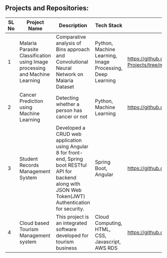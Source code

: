 
## Projects and Repositories:

| SL No | Project Name | Description | Tech Stack |Link |
| ------ | ------------ | ------ | ----- | -------- |
| 1 | Malaria Parasite Classification using Image processing and Machine Learning | Comparative analysis of Bins approach and Convolutional Neural Network on Malaria Dataset  | Python, Machine Learning, Image Processing, Deep Learning |  https://github.com/shruti-sureshan/Machine-Learning-Projects/tree/master/Malaria%20Parasite%20Classification%20using%20Image%20processing%20and%20Machine%20Learning | 
| 2 | Cancer Prediction using Machine Learning | Detecting whether a person has cancer or not |  Python, Machine Learning | https://github.com/shruti-sureshan/Machine-Learning-Projects/blob/master/svm%20final%201.ipynb |
| 3 | Student Records Management System | Developed a CRUD web application using Angular 8 for front-end, Spring boot RESTful API for backend along with JSON Web Token(JWT) Authentication for security. | Spring Boot, Angular | https://github.com/shruti-sureshan/Angular-tutorials/tree/main/Angular%20%2B%20Spring%20boot%20API%20basics | 
| 4 | Cloud based Tourism Management system | This project is an integrated software developed for tourism business | Cloud Computing, HTML, CSS, Javascript, AWS RDS | https://github.com/shruti-sureshan/Web-Development-projects | 



